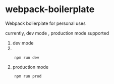# webpack-boilerplate

Webpack bolierplate for personal uses

currently, dev mode , production mode supported

1. dev mode
2. 
```
    npm run dev
```

2. production mode

```
    npm run prod
```
